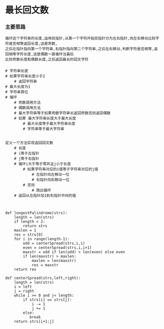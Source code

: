 # **最长回文数**
### 主要思路
    循环这个字符串的长度,运用双指针,从第一个字符开始双指针分为左右指针,向左右移动比较字符是否相等返回长度,这是奇数,
    之后左指针指向第一个字符串,右指针指向第二个字符串,之后左右移动,判断字符是否相等,返回相等字符长度,这是偶数一直循环当最后
    比较奇数长度和偶数长度,之后返回最长的回文字符
    

####  
    # 字符串长度
    # 如果字符串长度小于2
        # 返回字符串
    # 最大长度为1
    # 字符串首位
    # 循环
        # 奇数调用方法
        # 偶数调用方法
        # 最大字符串等于如果奇数字符串长返回奇数否则返回偶数
        # 如果 最大字符串长度大于最大长度
            # 最大长度等于最大字符串长度
            # 字符串等于最大字符串
    
    
    定义一个方法实现返回回文数
        # 长度
        # i等于左指针
        # j等于右指针
        # 循环i大于等于零并且j小于长度
            # 如果字符串对应的i值等于字符串对应的j值
                # 左指针向左移动一位
                # 右指针向右移动一位
            # 否则
                # 跳出循环
        # 返回从左指针加1到右指针中间的值
        
        
        
    def longestPalindrome(strs):
        length = len(strs)
        if length < 2:
            return strs
        maxlen = 1
        res = strs[0]    
        for i in range(length-1):
            odd = centerSpread(strs,i,i)
            even = centerSpread(strs,i,i+1)
            maxstr = odd if len(odd) > len(even) else even
            if len(maxstr) > maxlen:
                maxlen = len(maxstr)
                res = maxstr
        return res
    
    def centerSpread(strs,left,right):
        length = len(strs)
        i = left
        j = right
        while i >= 0 and j< length:
            if strs[i] == strs[j]:
                i -= 1
                j += 1
            else:
               break
        return strs[i+1:j]      